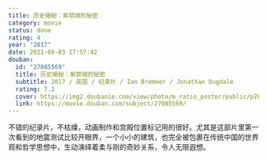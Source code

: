 ```yaml
---
title: 历史揭秘：紫禁城的秘密
category: movie
status: done
rating: 4
year: "2017"
date: 2021-08-03 17:57:42
douban:
  id: "27085569"
  title: 历史揭秘：紫禁城的秘密
  subtitle: 2017 / 英国 / 纪录片 / Ian Bremner / Jonathan Dugdale
  rating: 7.2
  cover: https://img2.doubanio.com/view/photo/m_ratio_poster/public/p2872510122.jpg
  link: https://movie.douban.com/subject/27085569/
---
```


不错的纪录片，不枯燥，动画制作和宫殿位置标记用的很好。尤其是这部片里第一次看到的地震测试比较开眼界，一个小小的建筑，也完全被包裹在传统中国的世界观和哲学思想中，生动演绎着柔与刚的奇妙关系，令人无限遐想。